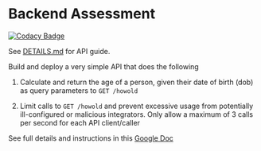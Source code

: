 # Backend Assessment

[![Codacy Badge](https://app.codacy.com/project/badge/Grade/16694d12a4bb4ff18e0cdf70d3086133)](https://www.codacy.com/gh/IDTitanium/talentql-assessment/dashboard?utm_source=github.com&amp;utm_medium=referral&amp;utm_content=IDTitanium/talentql-assessment&amp;utm_campaign=Badge_Grade)

See [DETAILS.md](https://github.com/IDTitanium/talentql-assessment/blob/main/DETAILS.md) for API guide.

Build and deploy a very simple API that does the following

1.  Calculate and return the age of a person, given their date of birth (dob) as query parameters to `GET /howold`

2.  Limit calls to `GET /howold` and prevent excessive usage from potentially ill-configured or malicious integrators. Only allow a maximum of 3 calls per second for each API client/caller

See full details and instructions in this [Google Doc](https://docs.google.com/document/d/1ma5vKz0j34gwI9WYrZddMM1ENlQddGOVFJ5qdSq2QlQ)